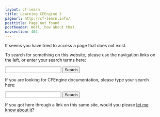 ```yaml
---
layout: cf-learn
title: Learning CFEngine 3
pageurl: http://cf-learn.info/
posttitle: Page not found
postheader: Well, how about that
navsection: 404
---
```


It seems you have tried to access a page that does not exist.

To search for something on this website, please use the navigation
links on the left, or enter your search terms here:

<form action="/search.html" method="get">
  <input name="sort" type="hidden" value="" />
  <input name="search" class="text" id="searchbox" type="text" value="" />
  <input class="submit" id="searchbox_button" type="submit" value="Search" />
</form>

If you are looking for CFEngine documentation, please type your search
here:

<form action="/search_cfdoc.html" method="get">
  <input name="search" class="text" id="searchbox" type="text" value="" />
  <input class="submit" id="searchbox_button" type="submit" value="Search" />
</form>

If you got here through a link on this same site, would you please [let
me know about it](http://cf-learn.info/ref/contact.html)?

